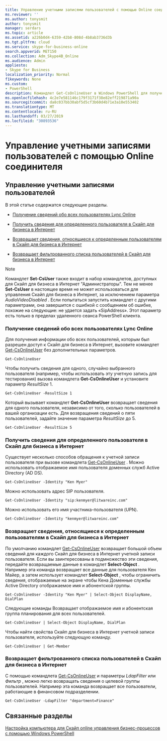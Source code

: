 ```yaml
---
title: Управление учетными записями пользователей с помощью Online соединителя
ms.reviewer: ''
ms.author: tonysmit
author: tonysmit
manager: serdars
ms.topic: article
ms.assetid: a226b0d4-6359-42b8-808d-4b8ab3736d3b
ms.tgt.pltfrm: cloud
ms.service: skype-for-business-online
search.appverid: MET150
ms.collection: Adm_Skype4B_Online
ms.audience: Admin
appliesto:
- Skype for Business
localization_priority: Normal
f1keywords: None
ms.custom:
- PowerShell
description: Командлет Get-CsOnlineUser в Windows PowerShell для получения сведений о Скайп вашей организации для бизнеса активные пользователи.
ms.openlocfilehash: 4c2e7e581146c179f3171f38e82eff219871a90a
ms.sourcegitcommit: da8c037bb30abf5d5cf3b60d4b71e3a10e553402
ms.translationtype: MT
ms.contentlocale: ru-RU
ms.lasthandoff: 03/27/2019
ms.locfileid: "30893536"
---
```

# <a name="manage-user-accounts-using-the-online-connector"></a>Управление учетными записями пользователей с помощью Online соединителя

## <a name="manage-user-accounts"></a>Управление учетными записями пользователей

В этой статье содержатся следующие разделы.

- [Получение сведений обо всех пользователях Lync Online](manage-user-accounts-using-the-online-connector.md#BKAllUsers)

- [Получить сведения для определенного пользователя в Скайп для бизнеса в Интернет](manage-user-accounts-using-the-online-connector.md#BKSpecificUser)

- [Возвращает сведения, относящиеся к определенным пользователям в Скайп для бизнеса в Интернет](manage-user-accounts-using-the-online-connector.md#BKSpecificUsers)

- [Возвращает фильтрованного списка пользователей в Скайп для бизнеса в Интернет](manage-user-accounts-using-the-online-connector.md#BKListofUsers)

> [!NOTE]
> Командлет **Set-CsUser** также входит в набор командлетов, доступных для Скайп для бизнеса в Интернет "Администраторы". Тем не менее **Set-CsUser** в настоящее время не может использоваться для управления Скайп для бизнеса в Интернет, за исключением параметра _AudioVideoDisabled_ . Если попытаться запустить командлет с другими параметрами, она завершится с ошибкой с сообщением об ошибке, похожие на следующие: не удается задать «SipAddress». Этот параметр есть только в пределах удаленного сеанса PowerShell клиента.

### <a name="return-information-about-all-your-skype-for-business-online-users"></a>Получение сведений обо всех пользователях Lync Online
<a name="BKAllUsers"> </a>

Для получения информации обо всех пользователей, которым был разрешен доступ к Скайп для бизнеса в Интернет, вызовите командлет [Get-CsOnlineUser](https://go.microsoft.com/fwlink/p/?linkid=849603) без дополнительных параметров.

```
Get-CsOnlineUser
```

Чтобы получить сведения для одного, случайно выбранного пользователя (например, чтобы использовать эту учетную запись для тестирования) вызова командлета **Get-CsOnlineUser** и установите параметр _ResultSize_ 1.

```
Get-CsOnlineUser -ResultSize 1
```

Который вызывает командлет **Get-CsOnlineUser** возвращает сведения для одного пользователя, независимо от того, сколько пользователей в вашей организации есть. Для возвращения сведений о пяти пользователей, задайте значение параметра _ResultSize_ до 5.

```
Get-CsOnlineUser -ResultSize 5
```

### <a name="return-information-for-a-specific-user-in-skype-for-business-online"></a>Получить сведения для определенного пользователя в Скайп для бизнеса в Интернет
<a name="BKSpecificUser"> </a>

Существует несколько способов обращения к учетной записи пользователя при вызове командлета [Get-CsOnlineUser](https://go.microsoft.com/fwlink/p/?linkid=849603) . Можно использовать отображаемое имя пользователя доменных служб Active Directory (AD DS).

```
Get-CsOnlineUser -Identity "Ken Myer"
```

Можно использовать адрес SIP пользователя.

```
Get-CsOnlineUser -Identity "sip:kenmyer@litwareinc.com"
```

Можно использовать его имя участника-пользователя (UPN).

```
Get-CsOnlineUser -Identity "kenmyer@litwareinc.com"
```

### <a name="return-specific-information-for-specific-users-in-skype-for-business-online"></a>Возвращает сведения, относящиеся к определенным пользователям в Скайп для бизнеса в Интернет
<a name="BKSpecificUsers"> </a>

По умолчанию командлет [Get-CsOnlineUser](https://technet.microsoft.com/library/2bfafd70-a7d9-4308-a353-5ecf44249b53.aspx) возвращает большой объем сведений для каждого Скайп для бизнеса в Интернет учетной записи пользователя. Если вы заинтересованы в подмножество эти сведения, передайте возвращаемые данные в командлет **Select-Object** . Например эта команда возвращает все данные для пользователя Кен Майер, а затем использует командлет **Select-Object** , чтобы ограничить сведения, отображаемые на экране чтобы Кена Доменные службы Active Directory отображаемое имя и абонентской группы.

```
Get-CsOnlineUser -Identity "Ken Myer" | Select-Object DisplayName, DialPlan
```

Следующие команды Возвращает отображаемое имя и абонентская группа планирования для всех пользователей.

```
Get-CsOnlineUser | Select-Object DisplayName, DialPlan
```

Чтобы найти свойства Скайп для бизнеса в Интернет учетной записи пользователя, используйте следующую команду.

```
Get-CsOnlineUser | Get-Member
```

### <a name="return-a-filtered-list-of-users-in-skype-for-business-online"></a>Возвращает фильтрованного списка пользователей в Скайп для бизнеса в Интернет
<a name="BKListofUsers"> </a>

С помощью командлета [Get-CsOnlineUser](https://go.microsoft.com/fwlink/p/?linkid=849603) и параметры _LdapFilter_ или _Фильтр_ , можно легко возвращать сведения о целевой группы пользователей. Например эта команда возвращает все пользователи, работающие в финансовом подразделении.

```
Get-CsOnlineUser -LdapFilter "department=Finance"
```

## <a name="related-topics"></a>Связанные разделы
[Настройка компьютера для Скайп online управления бизнес-процессов с помощью Windows PowerShell](set-up-your-computer-for-windows-powershell.md)


